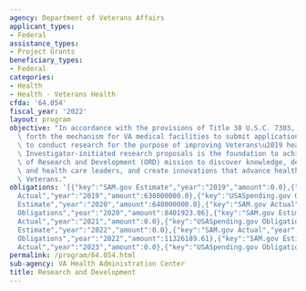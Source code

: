 ```yaml
---
agency: Department of Veterans Affairs
applicant_types:
- Federal
assistance_types:
- Project Grants
beneficiary_types:
- Federal
categories:
- Health
- Health - Veterans Health
cfda: '64.054'
fiscal_year: '2022'
layout: program
objective: "In accordance with the provisions of Title 38 U.S.C. 7303, this part sets\
  \ forth the mechanism for VA medical facilities to submit applications for VA employees\
  \ to conduct research for the purpose of improving Veterans\u2019 health and well-being.\
  \ Investigator-initiated research proposals is the foundation to achieving the Office\
  \ of Research and Development (ORD) mission to discover knowledge, develop VA researchers\
  \ and health care leaders, and create innovations that advance health care for our\
  \ Veterans."
obligations: '[{"key":"SAM.gov Estimate","year":"2019","amount":0.0},{"key":"SAM.gov
  Actual","year":"2019","amount":638000000.0},{"key":"USASpending.gov Obligations","year":"2019","amount":3017657.29},{"key":"SAM.gov
  Estimate","year":"2020","amount":648000000.0},{"key":"SAM.gov Actual","year":"2020","amount":0.0},{"key":"USASpending.gov
  Obligations","year":"2020","amount":8401923.06},{"key":"SAM.gov Estimate","year":"2021","amount":669000000.0},{"key":"SAM.gov
  Actual","year":"2021","amount":0.0},{"key":"USASpending.gov Obligations","year":"2021","amount":4265652.64},{"key":"SAM.gov
  Estimate","year":"2022","amount":0.0},{"key":"SAM.gov Actual","year":"2022","amount":882000000.0},{"key":"USASpending.gov
  Obligations","year":"2022","amount":11326189.61},{"key":"SAM.gov Estimate","year":"2023","amount":916000000.0},{"key":"SAM.gov
  Actual","year":"2023","amount":0.0},{"key":"USASpending.gov Obligations","year":"2023","amount":4591925.41}]'
permalink: /program/64.054.html
sub-agency: VA Health Administration Center
title: Research and Development
---
```

